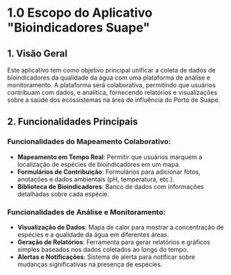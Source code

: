 # 1.0 Escopo do Aplicativo "Bioindicadores Suape"

## 1. Visão Geral
Este aplicativo tem como objetivo principal unificar a coleta de dados de bioindicadores da qualidade da água com uma plataforma de análise e monitoramento. A plataforma será colaborativa, permitindo que usuários contribuam com dados, e analítica, fornecendo relatórios e visualizações sobre a saúde dos ecossistemas na área de influência do Porto de Suape.

## 2. Funcionalidades Principais

### Funcionalidades do Mapeamento Colaborativo:
- **Mapeamento em Tempo Real**: Permitir que usuários marquem a localização de espécies de bioindicadores em um mapa.
- **Formulários de Contribuição**: Formulários para adicionar fotos, anotações e dados ambientais (pH, temperatura, etc.).
- **Biblioteca de Bioindicadores**: Banco de dados com informações detalhadas sobre cada espécie.

### Funcionalidades de Análise e Monitoramento:
- **Visualização de Dados**: Mapa de calor para mostrar a concentração de espécies e a qualidade da água em diferentes áreas.
- **Geração de Relatórios**: Ferramenta para gerar relatórios e gráficos simples baseados nos dados coletados ao longo do tempo.
- **Alertas e Notificações**: Sistema de alerta para notificar sobre mudanças significativas na presença de espécies.
